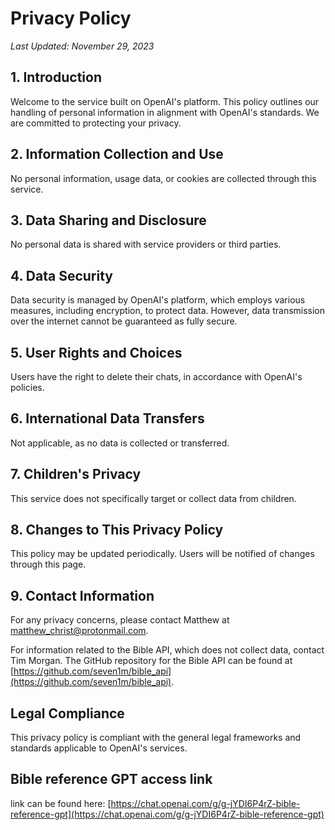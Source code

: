 # Privacy Policy

_Last Updated: November 29, 2023_

## 1. Introduction

Welcome to the service built on OpenAI's platform. This policy outlines our handling of personal information in alignment with OpenAI's standards. We are committed to protecting your privacy.

## 2. Information Collection and Use

No personal information, usage data, or cookies are collected through this service.

## 3. Data Sharing and Disclosure

No personal data is shared with service providers or third parties. 

## 4. Data Security

Data security is managed by OpenAI's platform, which employs various measures, including encryption, to protect data. However, data transmission over the internet cannot be guaranteed as fully secure.

## 5. User Rights and Choices

Users have the right to delete their chats, in accordance with OpenAI's policies. 

## 6. International Data Transfers

Not applicable, as no data is collected or transferred.

## 7. Children's Privacy

This service does not specifically target or collect data from children.

## 8. Changes to This Privacy Policy

This policy may be updated periodically. Users will be notified of changes through this page.

## 9. Contact Information

For any privacy concerns, please contact Matthew at [matthew_christ@protonmail.com](mailto:matthew_christ@protonmail.com).

For information related to the Bible API, which does not collect data, contact Tim Morgan. The GitHub repository for the Bible API can be found at [https://github.com/seven1m/bible_api](https://github.com/seven1m/bible_api).

## Legal Compliance

This privacy policy is compliant with the general legal frameworks and standards applicable to OpenAI's services.

## Bible reference GPT access link

link can be found here: [https://chat.openai.com/g/g-jYDI6P4rZ-bible-reference-gpt](https://chat.openai.com/g/g-jYDI6P4rZ-bible-reference-gpt)
